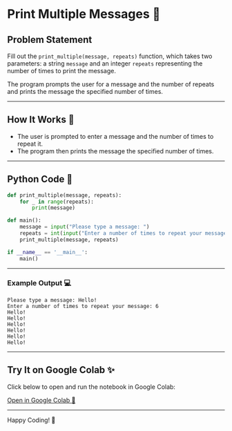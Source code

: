 
# Print Multiple Messages 📝

## Problem Statement
Fill out the `print_multiple(message, repeats)` function, which takes two parameters: a string `message` and an integer `repeats` representing the number of times to print the message.

The program prompts the user for a message and the number of repeats and prints the message the specified number of times.

---

## How It Works 🤖
- The user is prompted to enter a message and the number of times to repeat it.
- The program then prints the message the specified number of times.

---

## Python Code 📝
```python
def print_multiple(message, repeats):
    for _ in range(repeats):
        print(message)

def main():
    message = input("Please type a message: ")
    repeats = int(input("Enter a number of times to repeat your message: "))
    print_multiple(message, repeats)

if __name__ == '__main__':
    main()
```

---

### Example Output 💻
```
Please type a message: Hello!
Enter a number of times to repeat your message: 6
Hello!
Hello!
Hello!
Hello!
Hello!
Hello!
```

---

## Try It on Google Colab ✨
Click below to open and run the notebook in Google Colab:

[Open in Google Colab 🚀](https://colab.research.google.com/drive/1Etuixls7Up4a5Ok3sTRNm8vA0-YRUiv9?usp=sharing)

---

Happy Coding! 🎉
